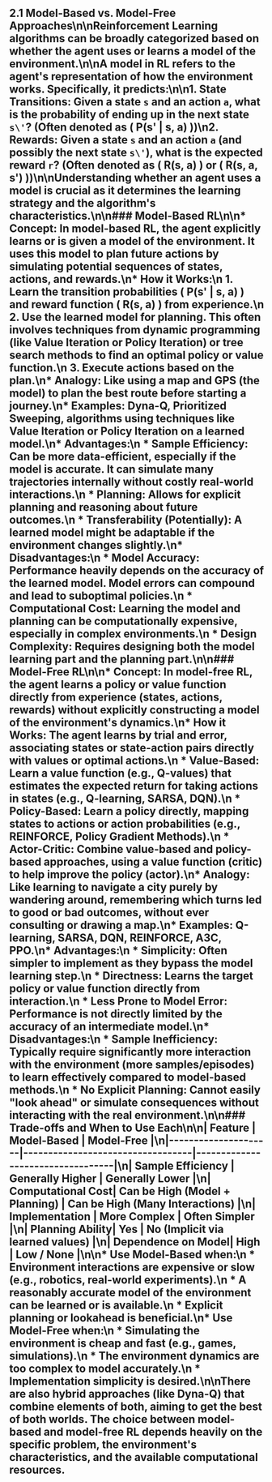 ## 2.1 Model-Based vs. Model-Free Approaches\n\nReinforcement Learning algorithms can be broadly categorized based on whether the agent uses or learns a **model** of the environment.\n\nA **model** in RL refers to the agent\'s representation of how the environment works. Specifically, it predicts:\n\n1.  **State Transitions:** Given a state `s` and an action `a`, what is the probability of ending up in the next state `s\'`? (Often denoted as \( P(s\' | s, a) \))\n2.  **Rewards:** Given a state `s` and an action `a` (and possibly the next state `s\'`), what is the expected reward `r`? (Often denoted as \( R(s, a) \) or \( R(s, a, s\') \))\n\nUnderstanding whether an agent uses a model is crucial as it determines the learning strategy and the algorithm\'s characteristics.\n\n### Model-Based RL\n\n*   **Concept:** In model-based RL, the agent explicitly learns or is given a model of the environment. It uses this model to **plan** future actions by simulating potential sequences of states, actions, and rewards.\n*   **How it Works:**\n    1.  Learn the transition probabilities \( P(s\' | s, a) \) and reward function \( R(s, a) \) from experience.\n    2.  Use the learned model for planning. This often involves techniques from dynamic programming (like Value Iteration or Policy Iteration) or tree search methods to find an optimal policy or value function.\n    3.  Execute actions based on the plan.\n*   **Analogy:** Like using a map and GPS (the model) to plan the best route before starting a journey.\n*   **Examples:** Dyna-Q, Prioritized Sweeping, algorithms using techniques like Value Iteration or Policy Iteration on a learned model.\n*   **Advantages:**\n    *   **Sample Efficiency:** Can be more data-efficient, especially if the model is accurate. It can simulate many trajectories internally without costly real-world interactions.\n    *   **Planning:** Allows for explicit planning and reasoning about future outcomes.\n    *   **Transferability (Potentially):** A learned model might be adaptable if the environment changes slightly.\n*   **Disadvantages:**\n    *   **Model Accuracy:** Performance heavily depends on the accuracy of the learned model. Model errors can compound and lead to suboptimal policies.\n    *   **Computational Cost:** Learning the model and planning can be computationally expensive, especially in complex environments.\n    *   **Design Complexity:** Requires designing both the model learning part and the planning part.\n\n### Model-Free RL\n\n*   **Concept:** In model-free RL, the agent learns a policy or value function directly from experience (states, actions, rewards) without explicitly constructing a model of the environment\'s dynamics.\n*   **How it Works:** The agent learns by trial and error, associating states or state-action pairs directly with values or optimal actions.\n    *   **Value-Based:** Learn a value function (e.g., Q-values) that estimates the expected return for taking actions in states (e.g., Q-learning, SARSA, DQN).\n    *   **Policy-Based:** Learn a policy directly, mapping states to actions or action probabilities (e.g., REINFORCE, Policy Gradient Methods).\n    *   **Actor-Critic:** Combine value-based and policy-based approaches, using a value function (critic) to help improve the policy (actor).\n*   **Analogy:** Like learning to navigate a city purely by wandering around, remembering which turns led to good or bad outcomes, without ever consulting or drawing a map.\n*   **Examples:** Q-learning, SARSA, DQN, REINFORCE, A3C, PPO.\n*   **Advantages:**\n    *   **Simplicity:** Often simpler to implement as they bypass the model learning step.\n    *   **Directness:** Learns the target policy or value function directly from interaction.\n    *   **Less Prone to Model Error:** Performance is not directly limited by the accuracy of an intermediate model.\n*   **Disadvantages:**\n    *   **Sample Inefficiency:** Typically require significantly more interaction with the environment (more samples/episodes) to learn effectively compared to model-based methods.\n    *   **No Explicit Planning:** Cannot easily \"look ahead\" or simulate consequences without interacting with the real environment.\n\n### Trade-offs and When to Use Each\n\n| Feature             | Model-Based                      | Model-Free                       |\n|---------------------|----------------------------------|----------------------------------|\n| **Sample Efficiency** | Generally Higher                 | Generally Lower                  |\n| **Computational Cost**| Can be High (Model + Planning) | Can be High (Many Interactions) |\n| **Implementation**  | More Complex                     | Often Simpler                    |\n| **Planning Ability**| Yes                              | No (Implicit via learned values) |\n| **Dependence on Model**| High                             | Low / None                       |\n\n*   **Use Model-Based when:**\n    *   Environment interactions are expensive or slow (e.g., robotics, real-world experiments).\n    *   A reasonably accurate model of the environment can be learned or is available.\n    *   Explicit planning or lookahead is beneficial.\n*   **Use Model-Free when:**\n    *   Simulating the environment is cheap and fast (e.g., games, simulations).\n    *   The environment dynamics are too complex to model accurately.\n    *   Implementation simplicity is desired.\n\nThere are also hybrid approaches (like Dyna-Q) that combine elements of both, aiming to get the best of both worlds. The choice between model-based and model-free RL depends heavily on the specific problem, the environment\'s characteristics, and the available computational resources. 